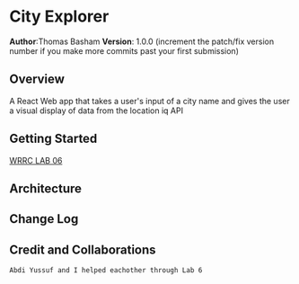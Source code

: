 # City Explorer

**Author**:Thomas Basham
**Version**: 1.0.0 (increment the patch/fix version number if you make more commits past your first submission)

## Overview

  A React Web app that takes a user's input of a city name and gives the user a visual display of data from the location iq API
  
## Getting Started
<!-- What are the steps that a user must take in order to build this app on their own machine and get it running? -->
[WRRC LAB 06](../city-explorer/public/Lab%2006.jpg)

## Architecture
<!-- Provide a detailed description of the application design. What technologies (languages, libraries, etc) you're using, and any other relevant design information. -->

## Change Log
<!-- Use this area to document the iterative changes made to your application as each feature is successfully implemented. Use time stamps. Here's an example:

01-01-2001 4:59pm - Application now has a fully-functional express server, with a GET route for the location resource. -->

## Credit and Collaborations
<!-- Give credit (and a link) to other people or resources that helped you build this application. -->
    Abdi Yussuf and I helped eachother through Lab 6
